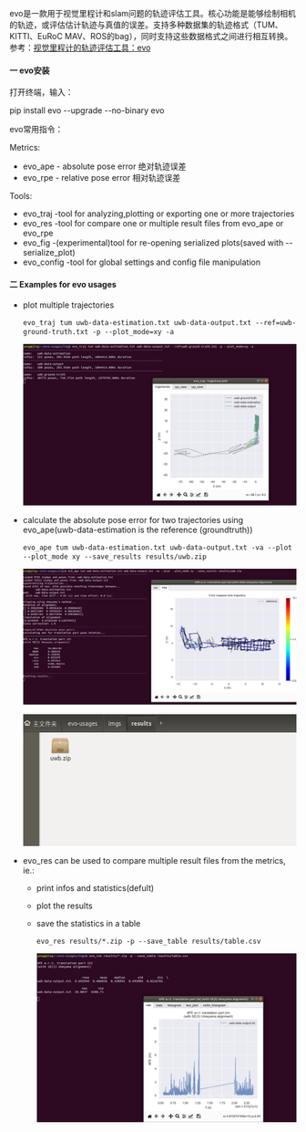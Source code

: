 evo是一款用于视觉里程计和slam问题的轨迹评估工具。核心功能是能够绘制相机的轨迹，或评估估计轨迹与真值的误差。支持多种数据集的轨迹格式（TUM、KITTI、EuRoC MAV、ROS的bag），同时支持这些数据格式之间进行相互转换。参考：[视觉里程计的轨迹评估工具：evo](https://zhuanlan.zhihu.com/p/107125186)

#### 一 evo安装

打开终端，输入：

pip install evo --upgrade --no-binary evo



evo常用指令：

Metrics:

- evo_ape        - absolute pose error 绝对轨迹误差
- evo_rpe         - relative pose error  相对轨迹误差



Tools:

- evo_traj       -tool for analyzing,plotting or exporting one or more trajectories
- evo_res       -tool for compare one or multiple result files from evo_ape or evo_rpe
- evo_fig       -(experimental)tool for re-opening serialized plots(saved with --serialize_plot)
- evo_config  -tool for global settings and config file manipulation



#### 二 Examples for evo usages

- plot multiple trajectories 

  ```
  evo_traj tum uwb-data-estimation.txt uwb-data-output.txt --ref=uwb-ground-truth.txt -p --plot_mode=xy -a
  ```
  
  
  
  ![](imgs/1.png)



- calculate  the absolute pose error for two trajectories using evo_ape(uwb-data-estimation is the reference (groundtruth))

  ```
  evo_ape tum uwb-data-estimation.txt uwb-data-output.txt -va --plot --plot_mode xy --save_results results/uwb.zip
  ```

  

  ![](imgs/2.png)

  ![](imgs/3.png)

- evo_res  can be used to compare multiple result files from the metrics, ie.:

  - print infos and statistics(defult)

  - plot the results

  - save the statistics in a table

    ```
    evo_res results/*.zip -p --save_table results/table.csv
    ```

    

    ![](imgs/4.png)

    

    

    



















